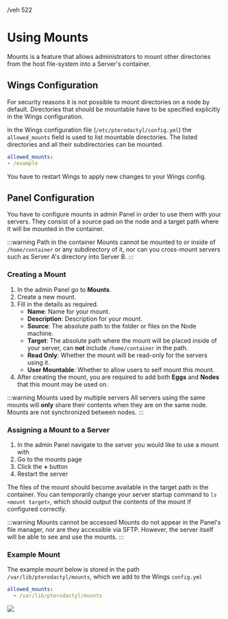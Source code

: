 /veh 522
# Using Mounts

Mounts is a feature that allows administrators to mount other directories from the host file-system into a Server's container.

## Wings Configuration

For security reasons it is not possible to mount directories on a node by default. Directories that should be mountable have to be specified explicitly in the Wings configuration.

In the Wings configuration file (`/etc/pterodactyl/config.yml`) the `allowed_mounts` field is used to list mountable directories. The listed directories and all their subdirectories can be mounted.

```yml
allowed_mounts:
- /example
```

You have to restart Wings to apply new changes to your Wings config.

## Panel Configuration

You have to configure mounts in admin Panel in order to use them with your servers. They consist of a source pad on the node and a target path where it will be mounted in the container.

:::warning Path in the container
Mounts cannot be mounted to or inside of `/home/container` or any subdirectory of it, nor can you cross-mount servers such as Server A's directory into Server B.
:::

### Creating a Mount

1. In the admin Panel go to **Mounts**.
2. Create a new mount.
3. Fill in the details as required.
   - **Name**: Name for your mount.
   - **Description**: Description for your mount.
   - **Source**: The absolute path to the folder or files on the Node machine.
   - **Target**: The absolute path where the mount will be placed inside of your server, can **not** include `/home/container` in the path.
   - **Read Only**: Whether the mount will be read-only for the servers using it.
   - **User Mountable**: Whether to allow users to self mount this mount.
4. After creating the mount, you are required to add both **Eggs** and **Nodes** that this mount may be used on.

:::warning Mounts used by multiple servers
All servers using the same mounts will **only** share their contents when they are on the same node. Mounts are not synchronized between nodes.
:::

### Assigning a Mount to a Server

1. In the admin Panel navigate to the server you would like to use a mount with
2. Go to the mounts page
3. Click the **+** button
4. Restart the server

The files of the mount should become available in the target path in the container. You can temporarily change your server startup command to `ls <mount target>`, which should output the contents of the mount if configured correctly.

:::warning Mounts cannot be accessed
Mounts do not appear in the Panel's file manager, nor are they accessible via SFTP. However, the server itself will be able to see and use the mounts.
:::

### Example Mount

The example mount below is stored in the path `/var/lib/pterodactyl/mounts`, which we add to the Wings `config.yml`

```yml
allowed_mounts:
  - /var/lib/pterodactyl/mounts
```

![](./../.vuepress/public/gmod_mount_example.png)
